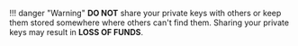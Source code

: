 !!! danger "Warning"
	**DO NOT** share your private keys with others or keep them stored somewhere where others can't find them. Sharing your private keys may result in **LOSS OF FUNDS**.